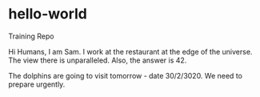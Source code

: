 # hello-world
Training Repo

Hi Humans,
I am Sam. I work at the restaurant at the edge of the universe. The view there is unparalleled.
Also, the answer is 42.

The dolphins are going to visit tomorrow - date 30/2/3020. We need to prepare urgently.
